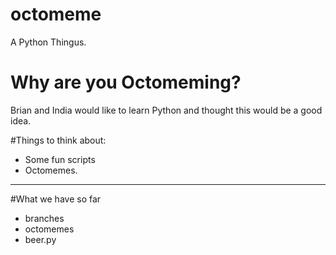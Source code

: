 # octomeme
A Python Thingus.

# Why are you Octomeming?
Brian and India would like to learn Python and thought this would be a good idea.

#Things to think about:
* Some fun scripts
* Octomemes.

-------------------------------

#What we have so far
* branches
* octomemes
* beer.py